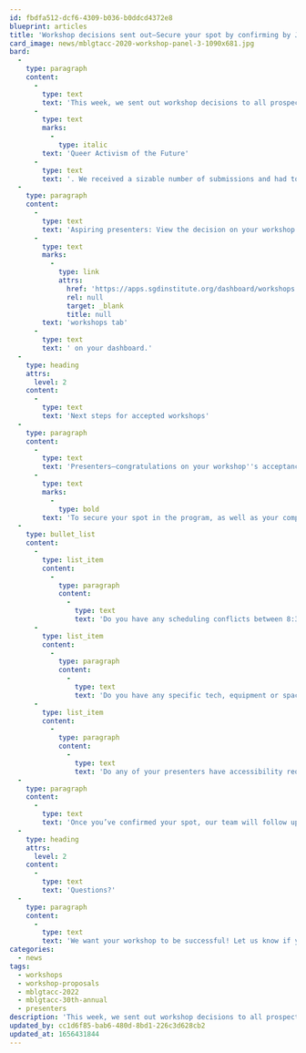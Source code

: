 ```yaml
---
id: fbdfa512-dcf6-4309-b036-b0ddcd4372e8
blueprint: articles
title: 'Workshop decisions sent out—Secure your spot by confirming by July 11'
card_image: news/mblgtacc-2020-workshop-panel-3-1090x681.jpg
bard:
  -
    type: paragraph
    content:
      -
        type: text
        text: 'This week, we sent out workshop decisions to all prospective presenters for the 30th annual MBLGTACC, '
      -
        type: text
        marks:
          -
            type: italic
        text: 'Queer Activism of the Future'
      -
        type: text
        text: '. We received a sizable number of submissions and had to make tough decisions based on space and alignment with our conference goals this year. We''re so grateful for everyone''s interest in presenting at the conference and are thrilled with the slate of programming that is coming together. '
  -
    type: paragraph
    content:
      -
        type: text
        text: 'Aspiring presenters: View the decision on your workshop by checking your email (look in your spam/junk, if needed!) or logging into your MBLGTACC/Institute account and then navigating to the '
      -
        type: text
        marks:
          -
            type: link
            attrs:
              href: 'https://apps.sgdinstitute.org/dashboard/workshops'
              rel: null
              target: _blank
              title: null
        text: 'workshops tab'
      -
        type: text
        text: ' on your dashboard.'
  -
    type: heading
    attrs:
      level: 2
    content:
      -
        type: text
        text: 'Next steps for accepted workshops'
  -
    type: paragraph
    content:
      -
        type: text
        text: 'Presenters—congratulations on your workshop''s acceptance at MBLGTACC this year. '
      -
        type: text
        marks:
          -
            type: bold
        text: 'To secure your spot in the program, as well as your complimentary conference registration, please provide the following information by July 11:'
  -
    type: bullet_list
    content:
      -
        type: list_item
        content:
          -
            type: paragraph
            content:
              -
                type: text
                text: 'Do you have any scheduling conflicts between 8:30 a.m. - 5:30 p.m. Eastern on Saturday, October 22 or from 8:30 a.m. - 11:30 a.m. Eastern on Sunday, October 23? '
      -
        type: list_item
        content:
          -
            type: paragraph
            content:
              -
                type: text
                text: 'Do you have any specific tech, equipment or space needs for your workshop? '
      -
        type: list_item
        content:
          -
            type: paragraph
            content:
              -
                type: text
                text: 'Do any of your presenters have accessibility requests?'
  -
    type: paragraph
    content:
      -
        type: text
        text: 'Once you’ve confirmed your spot, our team will follow up about finalizing the title, presenters, and description of your workshop as well as asking for content warnings that will be included in the program guide next to your workshop description.'
  -
    type: heading
    attrs:
      level: 2
    content:
      -
        type: text
        text: 'Questions?'
  -
    type: paragraph
    content:
      -
        type: text
        text: 'We want your workshop to be successful! Let us know if you have questions about presenting at MBLGTACC or about your workshop in particular.'
categories:
  - news
tags:
  - workshops
  - workshop-proposals
  - mblgtacc-2022
  - mblgtacc-30th-annual
  - presenters
description: 'This week, we sent out workshop decisions to all prospective presenters for the 30th annual MBLGTACC, Queer Activism of the Future. We received a sizable number of submissions and had to make tough decisions based on space and alignment with our conference goals this year. We''re so grateful for everyone''s interest in presenting at the conference and are thrilled with the slate of programming that is coming together.'
updated_by: cc1d6f85-bab6-480d-8bd1-226c3d628cb2
updated_at: 1656431844
---
```


